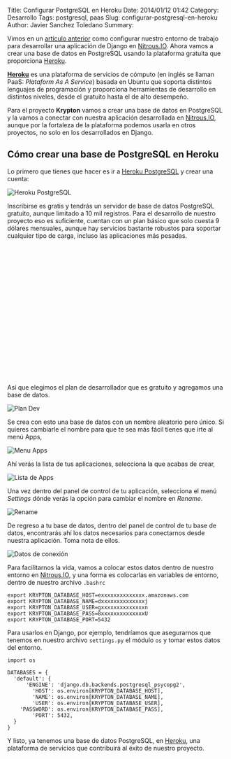 Title: Configurar PostgreSQL en Heroku
Date: 2014/01/12 01:42
Category: Desarrollo
Tags: postgresql, paas
Slug: configurar-postgresql-en-heroku
Author: Javier Sanchez Toledano
Summary:

Vimos en un [artículo anterior](http://j.mp/ns-nitro01) como configurar nuestro entorno de trabajo para desarrollar una aplicación de Django en [Nitrous.IO][nitro]. Ahora vamos a crear una base de datos en PostgreSQL usando la plataforma gratuita que proporciona [Heroku][heroku].

__[Heroku][heroku]__ es una plataforma de servicios de cómputo (en inglés se llaman PaaS: _Plataform As A Service_) basada en Ubuntu que soporta distintos lenguajes de programación y proporciona herramientas de desarrollo en distintos niveles, desde el gratuito hasta el de alto desempeño.

Para el proyecto __Krypton__ vamos a crear una base de datos en PostgreSQL y la vamos a conectar con nuestra aplicación desarrollada en [Nitrous.IO][nitro], aunque por la fortaleza de la plataforma podemos usarla en otros proyectos, no solo en los desarrollados en Django.

## Cómo crear una base de PostgreSQL en Heroku

Lo primero que tienes que hacer es ir a [Heroku PostgreSQL](http://j.mp/ns-psql-heroku) y crear una cuenta:

![Heroku PostgreSQL](https://dl.dropboxusercontent.com/u/1090580/nspace/201401/nitro02-01-heroku.png)

Inscribirse es gratis y tendrás un servidor de base de datos PostgreSQL gratuito, aunque limitado a 10 mil registros. Para el desarrollo de nuestro proyecto eso es suficiente, cuentan con un plan básico que solo cuesta 9 dólares mensuales, aunque hay servicios bastante robustos para soportar cualquier tipo de carga, incluso las aplicaciones más pesadas.

<div style="max-width:360px; margin: 25px auto;">
<!-- cyberia.336x289.01.top -->
<ins class="adsbygoogle"
style="display:inline-block;width:336px;height:280px"
data-ad-client="ca-pub-9466828947698623"
data-ad-slot="8590866557"></ins>
<script>
(adsbygoogle = window.adsbygoogle || []).push({});
</script>
</div>
<div style="clear:both;"></div>

Así que elegimos el plan de desarrollador que es gratuito y agregamos una base de datos.

![Plan Dev](https://dl.dropboxusercontent.com/u/1090580/nspace/201401/nitro02-02-heroku.png)

Se crea con esto una base de datos con un nombre aleatorio pero único. Si quieres cambiarle el nombre para que te sea más fácil tienes que irte al menú Apps,

![Menu Apps](https://dl.dropboxusercontent.com/u/1090580/nspace/201401/nitro02-04-heroku.png)

Ahí verás la lista de tus aplicaciones, selecciona la que acabas de crear,

![Lista de Apps](https://dl.dropboxusercontent.com/u/1090580/nspace/201401/nitro02-05-heroku.png)

Una vez dentro del panel de control de tu aplicación, selecciona el menú _Settings_ dónde verás la opción para cambiar el nombre en _Rename_.

![Rename](https://dl.dropboxusercontent.com/u/1090580/nspace/201401/nitro02-06-heroku.png)

De regreso a tu base de datos, dentro del panel de control de tu base de datos, encontrarás ahí los datos necesarios para conectarnos desde nuestra aplicación. Toma nota de ellos.

![Datos de conexión](https://dl.dropboxusercontent.com/u/1090580/nspace/201401/nitro02-07-heroku.png)

Para facilitarnos la vida, vamos a colocar estos datos dentro de nuestro entorno en [Nitrous.IO][nitro], y una forma es colocarlas en variables de entorno, dentro de nuestro archivo `.bashrc`

    export KRYPTON_DATABASE_HOST=exxxxxxxxxxxxxx.amazonaws.com
    export KRYPTON_DATABASE_NAME=dxxxxxxxxxxxxxxj
    export KRYPTON_DATABASE_USER=gxxxxxxxxxxxxxxn
    export KRYPTON_DATABASE_PASS=8xxxxxxxxxxxxxxU
    export KRYPTON_DATABASE_PORT=5432

Para usarlos en Django, por ejemplo, tendríamos que asegurarnos que tenemos en nuestro archivo `settings.py` el módulo `os` y tomar estos datos del entorno.

    import os

    DATABASES = {
      'default': {
          'ENGINE': 'django.db.backends.postgresql_psycopg2',
            'HOST': os.environ[KRYPTON_DATABASE_HOST],
            'NAME': os.environ[KRYPTON_DATABASE_NAME],
            'USER': os.environ[KRYPTON_DATABASE_USER],
        'PASSWORD': os.environ[KRYPTON_DATABASE_PASS],
            'PORT': 5432,
      }
    }

Y listo, ya tenemos una base de datos PostgreSQL, en [Heroku][heroku], una plataforma de servicios que contribuirá al éxito de nuestro proyecto.

[nitro]: http://j.mp/ns-nitro
[heroku]: http://j.mp/ns-heroku

